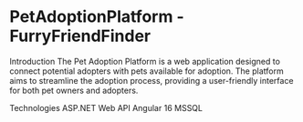 # PetAdoptionPlatform - FurryFriendFinder

Introduction
The Pet Adoption Platform is a web application designed to connect potential adopters with pets available for adoption. The platform aims to streamline the adoption process, providing a user-friendly interface for both pet owners and adopters.

Technologies
ASP.NET  Web API
Angular 16
MSSQL
